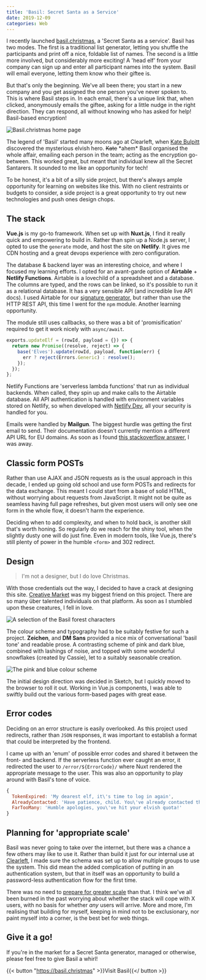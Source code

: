 ```yaml
---
title: 'Basil: Secret Santa as a Service'
date: 2019-12-09
categories: Web
---
```


I recently launched [basil.christmas](https://basil.christmas/), a 'Secret Santa as a service'. Basil has two modes. The first is a traditional list generator, letting you shuffle the participants and print off a nice, foldable list of names. The second is a little more involved, but considerably more exciting! A 'head elf' from your company can sign up and enter all participant names into the system. Basil will email everyone, letting them know who their giftee is.

But that's only the beginning. We've all been there; you start in a new company and you get assigned the one person you've never spoken to. This is where Basil steps in. In each email, there's a unique link that, when clicked, anonymously emails the giftee, asking for a little nudge in the right direction. They can respond, all without knowing who has asked for help! Basil-based encryption!

![Basil.christmas home page](/images/blog/basil-screenshot.jpg)

The legend of 'Basil' started many moons ago at Clearleft, when [Kate Bulpitt](https://twitter.com/qwertykate) discovered the mysterious elvish hero. ~~Kate~~ \*ahem\* Basil organised the whole affair, emailing each person in the team; acting as the encryption go-between. This worked great, but meant that individual knew all the Secret Santarers. It sounded to me like an opportunity for tech!

To be honest, it's a bit of a silly side project, but there's always ample opportunity for learning on websites like this. With no client restraints or budgets to consider, a side project is a great opportunity to try out new technologies and push ones design chops.

## The stack

**Vue.js** is my go-to framework. When set up with **Nuxt.js**, I find it really quick and empowering to build in. Rather than spin up a Node.js server, I opted to use the `generate` mode, and host the site on **Netlify**. It gives me CDN hosting and a great devops experience with zero configuration.

The database & backend layer was an interesting choice, and where I focused my learning efforts. I opted for an avant-garde option of **Airtable** + **Netlify Functions**. Airtable is a lovechild of a spreadsheet and a database. The columns are typed, and the rows can be linked, so it's possible to run it as a relational database. It has a very sensible API (and incredible live API docs). I used Airtable for our [signature generator](https://www.trysmudford.com/blog/rapid-building/), but rather than use the HTTP REST API, this time I went for the `npm` module. Another learning opportunity.

The module still uses callbacks, so there was a bit of 'promisification' required to get it work nicely with `async/await`.

```js
exports.updateElf = (rowId, payload = {}) => {
  return new Promise((resolve, reject) => {
    base('Elves').update(rowId, payload, function(err) {
      err ? reject(Errors.Generic) : resolve();
    });
  });
};
```

Netlify Functions are 'serverless lambda functions' that run as individual backends. When called, they spin up and make calls to the Airtable database. All API authentication is handled with environment variables stored on Netlify, so when developed with [Netlify Dev](https://www.netlify.com/products/dev/), all your security is handled for you.

Emails were handled by **Mailgun**. The biggest hurdle was getting the first email to send. Their documentation doesn't currently mention a different API URL for EU domains. As soon as I found [this stackoverflow answer](https://stackoverflow.com/a/52562241/2233707), I was away.

## Classic form POSTs

Rather than use AJAX and JSON requests as is the usual approach in this decade, I ended up going old school and use form POSTs and redirects for the data exchange. This meant I could start from a base of solid HTML, without worrying about requests from JavaScript. It might not be quite as seamless having full page refreshes, but given most users will only see one form in the whole flow, it doesn't harm the experience.

Deciding when to add complexity, and when to hold back, is another skill that's worth honing. So regularly do we reach for the shiny tool, when the slightly dusty one will do just fine. Even in modern tools, like Vue.js, there's still plenty of power in the humble `<form>` and 302 redirect.

## Design

> I'm not a designer, but I do love Christmas.

With those credentials out the way, I decided to have a crack at designing this site. [Creative Market](https://creativemarket.com/) was my biggest friend on this project. There are so many über talented individuals on that platform. As soon as I stumbled upon these creatures, I fell in love.

![A selection of the Basil forest characters](/images/blog/characters.jpg)

The colour scheme and typography had to be suitably festive for such a project. **Zeichen**, and **DM Sans** provided a nice mix of conversational 'basil tone' and readable prose. A contrasting scheme of pink and dark blue, combined with lashings of noise, and topped with some wonderful snowflakes (created by Cassie), let to a suitably seasonable creation.

![The pink and blue colour scheme](/images/blog/scheme.jpg)

The initial design direction was decided in Sketch, but I quickly moved to the browser to roll it out. Working in Vue.js components, I was able to swiftly build out the various form-based pages with great ease.

## Error codes

Deciding on an error structure is easily overlooked. As this project used redirects, rather than `JSON` responses, it was important to establish a format that could be interpreted by the frontend.

I came up with an 'enum' of possible error codes and shared it between the front- and backend. If the serverless function ever caught an error, it redirected the user to `/error/${ErrorCode}/` where Nuxt rendered the appropriate message to the user. This was also an opportunity to play around with Basil's tone of voice.

```js
{
  TokenExpired: 'My dearest elf, it\'s time to log in again',
  AlreadyContacted: 'Have patience, child. You\'ve already contacted that elf!',
  FarTooMany: 'Humble apologies, you\'ve hit your elvish quota!'
}
```

## Planning for 'appropriate scale'

Basil was never going to take over the internet, but there was a chance a few others may like to use it. Rather than build it just for our internal use at [Clearleft](https://clearleft.com/), I made sure the schema was set up to allow multiple groups to use the system. This did mean the added complication of putting in an authentication system, but that in itself was an opportunity to build a password-less authentication flow for the first time.

There was no need to [prepare for greater scale](https://twitter.com/dhh/status/1201992702860107776) than that. I think we've all been burned in the past worrying about whether the stack will cope with X users, with no basis for whether _any_ users will arrive. More and more, I'm realising that building for myself, keeping in mind not to be exclusionary, nor paint myself into a corner, is the best bet for web things.

## Give it a go!

If you're in the market for a Secret Santa generator, managed or otherwise, please feel free to give Basil a whirl!

{{< button "https://basil.christmas" >}}Visit Basil{{</ button >}}
